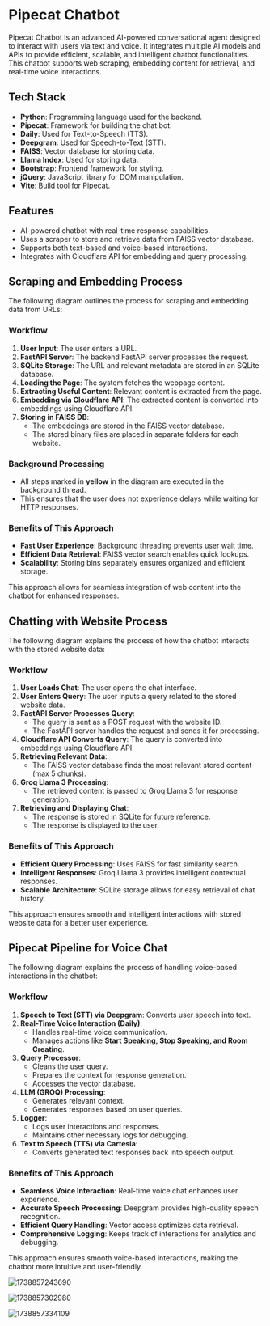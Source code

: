 # Pipecat Chatbot

Pipecat Chatbot is an advanced AI-powered conversational agent designed to interact with users via text and voice. It integrates multiple AI models and APIs to provide efficient, scalable, and intelligent chatbot functionalities. This chatbot supports web scraping, embedding content for retrieval, and real-time voice interactions.

## Tech Stack

- **Python**: Programming language used for the backend.
- **Pipecat**: Framework for building the chat bot.
- **Daily**: Used for Text-to-Speech (TTS).
- **Deepgram**: Used for Speech-to-Text (STT).
- **FAISS**: Vector database for storing data.
- **Llama Index**: Used for storing data.
- **Bootstrap**: Frontend framework for styling.
- **jQuery**: JavaScript library for DOM manipulation.
- **Vite**: Build tool for Pipecat.

## Features

- AI-powered chatbot with real-time response capabilities.
- Uses a scraper to store and retrieve data from FAISS vector database.
- Supports both text-based and voice-based interactions.
- Integrates with Cloudflare API for embedding and query processing.

## Scraping and Embedding Process

The following diagram outlines the process for scraping and embedding data from URLs:

### **Workflow**

1. **User Input**: The user enters a URL.
2. **FastAPI Server**: The backend FastAPI server processes the request.
3. **SQLite Storage**: The URL and relevant metadata are stored in an SQLite database.
4. **Loading the Page**: The system fetches the webpage content.
5. **Extracting Useful Content**: Relevant content is extracted from the page.
6. **Embedding via Cloudflare API**: The extracted content is converted into embeddings using Cloudflare API.
7. **Storing in FAISS DB**:
   - The embeddings are stored in the FAISS vector database.
   - The stored binary files are placed in separate folders for each website.

### **Background Processing**

- All steps marked in **yellow** in the diagram are executed in the background thread.
- This ensures that the user does not experience delays while waiting for HTTP responses.

### **Benefits of This Approach**

- **Fast User Experience**: Background threading prevents user wait time.
- **Efficient Data Retrieval**: FAISS vector search enables quick lookups.
- **Scalability**: Storing bins separately ensures organized and efficient storage.

This approach allows for seamless integration of web content into the chatbot for enhanced responses.

## Chatting with Website Process

The following diagram explains the process of how the chatbot interacts with the stored website data:

### **Workflow**

1. **User Loads Chat**: The user opens the chat interface.
2. **User Enters Query**: The user inputs a query related to the stored website data.
3. **FastAPI Server Processes Query**:
   - The query is sent as a POST request with the website ID.
   - The FastAPI server handles the request and sends it for processing.
4. **Cloudflare API Converts Query**: The query is converted into embeddings using Cloudflare API.
5. **Retrieving Relevant Data**:
   - The FAISS vector database finds the most relevant stored content (max 5 chunks).
6. **Groq Llama 3 Processing**:
   - The retrieved content is passed to Groq Llama 3 for response generation.
7. **Retrieving and Displaying Chat**:
   - The response is stored in SQLite for future reference.
   - The response is displayed to the user.

### **Benefits of This Approach**

- **Efficient Query Processing**: Uses FAISS for fast similarity search.
- **Intelligent Responses**: Groq Llama 3 provides intelligent contextual responses.
- **Scalable Architecture**: SQLite storage allows for easy retrieval of chat history.

This approach ensures smooth and intelligent interactions with stored website data for a better user experience.

## Pipecat Pipeline for Voice Chat

The following diagram explains the process of handling voice-based interactions in the chatbot:

### **Workflow**

1. **Speech to Text (STT) via Deepgram**: Converts user speech into text.
2. **Real-Time Voice Interaction (Daily)**:
   - Handles real-time voice communication.
   - Manages actions like **Start Speaking, Stop Speaking, and Room Creating**.
3. **Query Processor**:
   - Cleans the user query.
   - Prepares the context for response generation.
   - Accesses the vector database.
4. **LLM (GROQ) Processing**:
   - Generates relevant context.
   - Generates responses based on user queries.
5. **Logger**:
   - Logs user interactions and responses.
   - Maintains other necessary logs for debugging.
6. **Text to Speech (TTS) via Cartesia**:
   - Converts generated text responses back into speech output.

### **Benefits of This Approach**

- **Seamless Voice Interaction**: Real-time voice chat enhances user experience.
- **Accurate Speech Processing**: Deepgram provides high-quality speech recognition.
- **Efficient Query Handling**: Vector access optimizes data retrieval.
- **Comprehensive Logging**: Keeps track of interactions for analytics and debugging.

This approach ensures smooth voice-based interactions, making the chatbot more intuitive and user-friendly.

![1738857243690](static/images/README/1738857243690.png)


![1738857302980](static/images/README/1738857302980.png)


![1738857334109](static/images/README/1738857334109.png)
